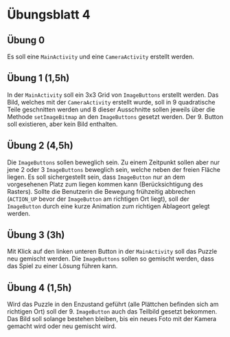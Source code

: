 # Übungsblatt 4

## Übung 0

Es soll eine `MainActivity` und eine `CameraActivity` erstellt werden.

## Übung 1 (1,5h)

In der `MainActivity` soll ein 3x3 Grid von `ImageButtons` erstellt werden. Das Bild, welches mit der `CameraActivity` erstellt wurde, soll in 9 quadratische Teile geschnitten werden und 8 dieser Ausschnitte sollen jeweils über die Methode `setImageBitmap` an den `ImageButtons` gesetzt werden. Der 9. Button soll existieren, aber kein Bild enthalten.

## Übung 2 (4,5h)

Die `ImageButtons` sollen beweglich sein. Zu einem Zeitpunkt sollen aber nur jene 2 oder 3 `ImageButtons` beweglich sein, welche neben der freien Fläche liegen. Es soll sichergestellt sein, dass `ImageButton` nur an dem vorgesehenen Platz zum liegen kommen kann (Berücksichtigung des Rasters). Sollte die Benutzerin die Bewegung frühzeitig abbrechen (`ACTION_UP` bevor der `ImageButton` am richtigen Ort liegt), soll der `ImageButton` durch eine kurze Animation zum richtigen Ablageort gelegt werden.

## Übung 3 (3h)

Mit Klick auf den linken unteren Button in der `MainActivity` soll das Puzzle neu gemischt werden. Die `ImageButtons` sollen so gemischt werden, dass das Spiel zu einer Lösung führen kann.

## Übung 4 (1,5h)

Wird das Puzzle in den Enzustand geführt (alle Plättchen befinden sich am richtigen Ort) soll der 9. `ImageButton` auch das Teilbild gesetzt bekommen. Das Bild soll solange bestehen bleiben, bis ein neues Foto mit der Kamera gemacht wird oder neu gemischt wird.
